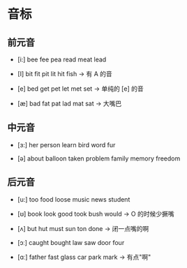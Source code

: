 # 音标

## 前元音

- [i:] bee fee pea read meat lead

- [I] bit fit pit lit hit fish  -> 有 A 的音

- [e] bed get pet let met set  -> 单纯的 [e] 的音

- [æ] bad fat pat lad mat sat -> 大嘴巴

## 中元音

- [ɜ:] her person learn bird word fur

- [ə] about balloon taken problem family memory freedom

## 后元音

- [u:] too food loose music news student

- [ʊ] book look good took bush would -> O 的时候少撅嘴

- [ʌ] but hut must sun ton done  -> 闭一点嘴的啊

- [ɔː] caught bought law saw door four
  
- [ɑː] father fast glass car park mark -> 有点"啊"